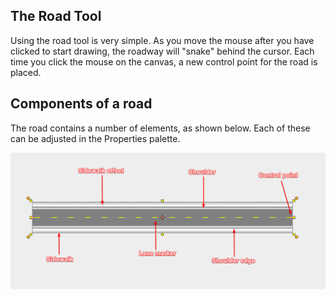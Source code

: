 ## The Road Tool

Using the road tool is very simple. As you move the mouse after you have clicked to start drawing, the roadway will "snake" behind the cursor. Each time you click the mouse on the canvas, a new control point for the road is placed. 

## Components of a road

The road contains a number of elements, as shown below. Each of these can be adjusted in the Properties palette. 



![ ](./assets/Road_Components.png)

